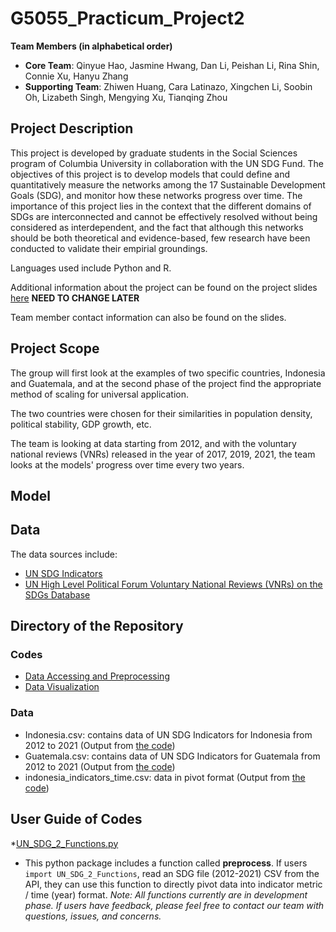 # G5055_Practicum_Project2

**Team Members (in alphabetical order)**

* **Core Team**: Qinyue Hao, Jasmine Hwang, Dan Li, Peishan Li, Rina Shin, Connie Xu, Hanyu Zhang
* **Supporting Team**: Zhiwen Huang, Cara Latinazo, Xingchen Li, Soobin Oh, Lizabeth Singh, Mengying Xu, Tianqing Zhou

## Project Description

This project is developed by graduate students in the Social Sciences program of Columbia University in collaboration with the UN SDG Fund. The objectives of this project is to develop models that could define and quantitatively measure the networks among the 17 Sustainable Development Goals (SDG), and monitor how these networks progress over time. The importance of this project lies in the context that the different domains of SDGs are interconnected and cannot be effectively resolved without being considered as interdependent, and the fact that although this networks should be both theoretical and evidence-based, few research have been conducted to validate their empirial groundings.

Languages used include Python and R.

Additional information about the project can be found on the project slides [here](https://docs.google.com/presentation/d/1Kh5_FtZ6oCIOUOB7btAbHNDrI2QGRyS35x1iASdSQCY/edit#slide=id.gedf10ad36a_1_0) **NEED TO CHANGE LATER**

Team member contact information can also be found on the slides.

## Project Scope

The group will first look at the examples of two specific countries, Indonesia and Guatemala, and at the second phase of the project find the appropriate method of scaling for universal application.

The two countries were chosen for their similarities in population density, political stability, GDP growth, etc.

The team is looking at data starting from 2012, and with the voluntary national reviews (VNRs) released in the year of 2017, 2019, 2021, the team looks at the models' progress over time every two years.

## Model

## Data

The data sources include:

* [UN SDG Indicators](https://unstats.un.org/sdgs/indicators/database/)
* [UN High Level Political Forum Voluntary National Reviews (VNRs) on the SDGs Database](https://sustainabledevelopment.un.org/memberstates)

## Directory of the Repository

### Codes

* [Data Accessing and Preprocessing](https://github.com/PeishanLi/G5055_Practicum_Project2/tree/main/Codes/Data%20Accessing%20and%20Preprocessing)
* [Data Visualization](https://github.com/PeishanLi/G5055_Practicum_Project2/tree/main/Codes/Data%20Visualization)

### Data

* Indonesia.csv: contains data of UN SDG Indicators for Indonesia from 2012 to 2021 (Output from [the code](https://github.com/PeishanLi/G5055_Practicum_Project2/blob/main/Codes/Data%20Accessing%20and%20Preprocessing/Accessing_UNSDG_Data.ipynb))
* Guatemala.csv: contains data of UN SDG Indicators for Guatemala from 2012 to 2021 (Output from [the code](https://github.com/PeishanLi/G5055_Practicum_Project2/blob/main/Codes/Data%20Accessing%20and%20Preprocessing/Accessing_UNSDG_Data.ipynb))
* indonesia_indicators_time.csv: data in pivot format (Output from [the code]())

## User Guide of Codes
*[UN_SDG_2_Functions.py](https://github.com/PeishanLi/G5055_Practicum_Project2/blob/main/Codes/Data%20Accessing%20and%20Preprocessing/UN_SDG2_Functions.py)
  - This python package includes a function called **preprocess**. If users ```import UN_SDG_2_Functions```, read an SDG file (2012-2021) CSV from the API, they can use this function to directly pivot data into indicator metric / time (year) format. 
*Note: All functions currently are in development phase. If users have feedback, please feel free to contact our team with questions, issues, and concerns.* 
